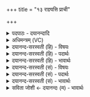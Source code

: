 +++
title = "१३ राज्ञ्यसि प्राची"

+++
<details><summary>पदपाठः - दयानन्दादि</summary>

राज्ञी॑। अ॒सि॒। प्राची॑। दिक्। वि॒राडिति॑ वि॒ऽराट्। अ॒सि॒। दक्षि॑णा। दिक्। स॒म्राडिति॑ स॒म्ऽराट्। अ॒सि॒। प्र॒तीची॑। दिक्। स्व॒राडिति॑ स्व॒ऽराट्। अ॒सि॒। उदी॑ची। दिक्। अधि॑प॒त्नीत्यधि॑ऽपत्नी। अ॒सि॒। बृ॒ह॒ती। दिक्। १३।
</details>

<details><summary>अधिमन्त्रम् (VC)</summary>

- दिशो देवताः
- विश्वदेव ऋषिः
- विराट् पङ्क्तिः
- पञ्चमः
</details>

<details><summary>दयानन्द-सरस्वती (हि) - विषयः</summary>

फिर वही विषय अगले मन्त्र में कहा है ॥
</details>

<details><summary>दयानन्द-सरस्वती (हि) - पदार्थः</summary>

पदार्थान्वयभाषाः -  हे स्त्रि ! जो तू (प्राची) पूर्व (दिक्) दिशा के तुल्य (राज्ञी) प्रकाशमान (असि) है, (दक्षिणा) दक्षिण (दिक्) दिशा के समान (विराट्) अनेक प्रकार का विनय और विद्या के प्रकाश से युक्त (असि) है, (प्रतीची) पश्चिम (दिक्) दिशा के सदृश (सम्राट्) चक्रवर्ती राजा के सदृश अच्छे सुखयुक्त पृथिवी पर प्रकाशमान (असि) है, (उदीची) उत्तर (दिक्) दिशा के तुल्य (स्वराट्) स्वयं प्रकाशमान (असि) है, (बृहती) बड़ी (दिक्) ऊपर-नीचे की दिशा के तुल्य (अधिपत्नी) घर में अधिकार को प्राप्त हुई (असि) है, सो तू सब पति आदि को तृप्त कर ॥१३ ॥
</details>

<details><summary>दयानन्द-सरस्वती (हि) - भावार्थः</summary>

भावार्थभाषाः -  इस मन्त्र में वाचकलुप्तोपमालङ्कार है। जैसे दिशा सब ओर से अभिव्याप्त बोध करने हारी चञ्चलतारहित हैं, वैसे ही स्त्री शुभ गुण, कर्म और स्वभावों से युक्त होवे ॥१३ ॥
</details>

<details><summary>दयानन्द-सरस्वती (सं) - विषयः</summary>

पुनस्तमेव विषयमाह ॥
</details>

<details><summary>दयानन्द-सरस्वती (सं) - पदार्थः</summary>

पदार्थान्वयभाषाः -  हे स्त्रि ! या त्वं प्राची दिगिव राज्ञ्यसि, दक्षिणा दिगिव विराडसि, प्रतीची दिगिव सम्राडस्युदीची दिगिव स्वराडसि, बृहती दिगिवाधिपत्न्यसि, सा त्वं सर्वान् पत्यादीन् प्रीणीहि ॥१३ ॥
</details>

<details><summary>दयानन्द-सरस्वती (सं) - भावार्थः</summary>

भावार्थभाषाः -  अत्र वाचकलुप्तोपमालङ्कारः। यथा दिशः सर्वतोऽभिव्याप्ता विज्ञापिका अक्षुब्धाः सन्ति, तथैव स्त्री शुभगुणकर्मस्वभावैः सहिता स्यात् ॥१३ ॥
</details>

<details><summary>सविता जोशी ← दयानन्दः (म) - भावार्थः</summary>

भावार्थभाषाः -  या मंत्रात वाचकलुप्तोपमालंकार आहे. ज्याप्रमाणे दिशा ही सगळीकडे व्याप्त असून स्थिर व बोध करणारी असते, तसेच स्त्रीनेही शुभ गुण, कर्म व स्वभाव यांनी युक्त व्हावे.
</details>